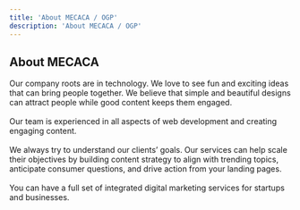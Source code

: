 ```yaml
---
title: 'About MECACA / OGP'
description: 'About MECACA / OGP'
---
```


<h2 class="tracking-tight font-bold text-gray-900 ">About MECACA</h2>

<div>Our company roots are in technology. We love to see fun and exciting ideas that can bring people together. We believe that simple and beautiful designs can attract people while good content keeps them engaged.</div>
<br>
<div>Our team is experienced in all aspects of web development and creating engaging content.</div>
<br>
<div>We always try to understand our clients’ goals. Our services can help scale their objectives by building content strategy to align with trending topics, anticipate consumer questions, and drive action from your landing pages.</div>
<br>
<div>You can have a full set of integrated digital marketing services for startups and businesses.</div>